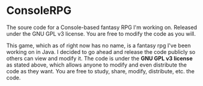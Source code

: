 # ConsoleRPG
The soure code for a Console-based fantasy RPG I'm working on. Released under the GNU GPL v3 license. You are free to modify the code as you will.



This game, which as of right now has no name, is a fantasy rpg I've been working on in Java. I decided to go ahead and release the code publicly so others can view
and modify it. The code is under the **GNU GPL v3 license** as stated above, which allows anyone to modify and even distribute the code as they want. You are free to
study, share, modify, distribute, etc. the code.
